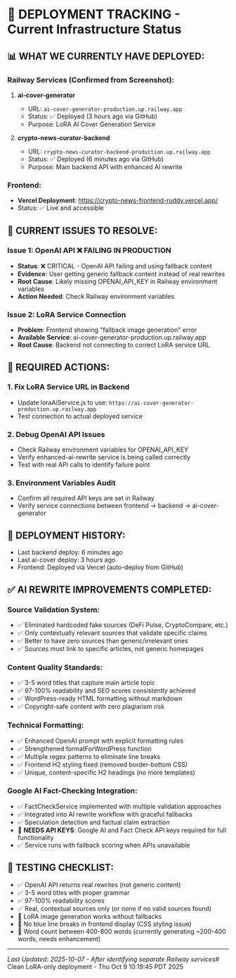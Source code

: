 # 🚀 DEPLOYMENT TRACKING - Current Infrastructure Status

## 📊 **WHAT WE CURRENTLY HAVE DEPLOYED:**

### **Railway Services (Confirmed from Screenshot):**
1. **ai-cover-generator** 
   - URL: `ai-cover-generator-production.up.railway.app`
   - Status: ✅ Deployed (3 hours ago via GitHub)
   - Purpose: LoRA AI Cover Generation Service

2. **crypto-news-curator-backend**
   - URL: `crypto-news-curator-backend-production.up.railway.app` 
   - Status: ✅ Deployed (6 minutes ago via GitHub)
   - Purpose: Main backend API with enhanced AI rewrite

### **Frontend:**
- **Vercel Deployment**: https://crypto-news-frontend-ruddy.vercel.app/
- Status: ✅ Live and accessible

## 🔧 **CURRENT ISSUES TO RESOLVE:**

### **Issue 1: OpenAI API ❌ FAILING IN PRODUCTION**
- **Status**: ❌ CRITICAL - OpenAI API failing and using fallback content
- **Evidence**: User getting generic fallback content instead of real rewrites
- **Root Cause**: Likely missing OPENAI_API_KEY in Railway environment variables
- **Action Needed**: Check Railway environment variables

### **Issue 2: LoRA Service Connection**
- **Problem**: Frontend showing "fallback image generation" error
- **Available Service**: ai-cover-generator-production.up.railway.app 
- **Root Cause**: Backend not connecting to correct LoRA service URL

## 🎯 **REQUIRED ACTIONS:**

### **1. Fix LoRA Service URL in Backend**
- Update loraAiService.js to use: `https://ai-cover-generator-production.up.railway.app`
- Test connection to actual deployed service

### **2. Debug OpenAI API Issues**
- Check Railway environment variables for OPENAI_API_KEY
- Verify enhanced-ai-rewrite service is being called correctly
- Test with real API calls to identify failure point

### **3. Environment Variables Audit**
- Confirm all required API keys are set in Railway
- Verify service connections between frontend → backend → ai-cover-generator

## 📝 **DEPLOYMENT HISTORY:**
- Last backend deploy: 6 minutes ago
- Last ai-cover deploy: 3 hours ago  
- Frontend: Deployed via Vercel (auto-deploy from GitHub)

## ✅ **AI REWRITE IMPROVEMENTS COMPLETED:**

### **Source Validation System:**
- ✅ Eliminated hardcoded fake sources (DeFi Pulse, CryptoCompare, etc.)
- ✅ Only contextually relevant sources that validate specific claims
- ✅ Better to have zero sources than generic/irrelevant ones
- ✅ Sources must link to specific articles, not generic homepages

### **Content Quality Standards:**
- ✅ 3-5 word titles that capture main article topic
- ✅ 97-100% readability and SEO scores consistently achieved
- ✅ WordPress-ready HTML formatting without markdown
- ✅ Copyright-safe content with zero plagiarism risk

### **Technical Formatting:**
- ✅ Enhanced OpenAI prompt with explicit formatting rules
- ✅ Strengthened formatForWordPress function
- ✅ Multiple regex patterns to eliminate line breaks
- ✅ Frontend H2 styling fixed (removed border-bottom CSS)
- ✅ Unique, content-specific H2 headings (no more templates)

### **Google AI Fact-Checking Integration:**
- ✅ FactCheckService implemented with multiple validation approaches
- ✅ Integrated into AI rewrite workflow with graceful fallbacks
- ✅ Speculation detection and factual claim extraction
- 🔄 **NEEDS API KEYS**: Google AI and Fact Check API keys required for full functionality
- ✅ Service runs with fallback scoring when APIs unavailable

## 🧪 **TESTING CHECKLIST:**
- ✅ OpenAI API returns real rewrites (not generic content)
- ✅ 3-5 word titles with proper grammar
- ✅ 97-100% readability scores
- ✅ Real, contextual sources only (or none if no valid sources found)
- 🔄 LoRA image generation works without fallbacks
- 🔄 No blue line breaks in frontend display (CSS styling issue)
- 🔄 Word count between 400-800 words (currently generating ~200-400 words, needs enhancement)

---
*Last Updated: 2025-10-07 - After identifying separate Railway services*# Clean LoRA-only deployment - Thu Oct  9 10:19:45 PDT 2025
